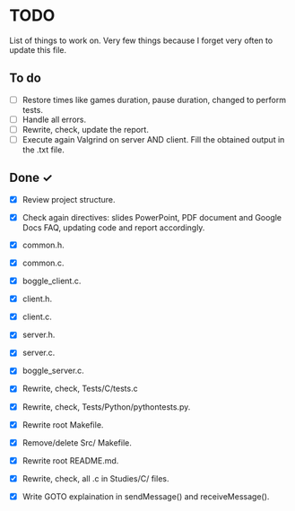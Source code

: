 # TODO

List of things to work on. Very few things because I forget very often to update this file.

## To do

- [ ] Restore times like games duration, pause duration, changed to perform tests.
- [ ] Handle all errors.
- [ ] Rewrite, check, update the report.
- [ ] Execute again Valgrind on server AND client. Fill the obtained output in the .txt file.

## Done ✓

- [x] Review project structure.
- [x] Check again directives: slides PowerPoint, PDF document and Google Docs FAQ, updating code and report accordingly. 
- [x] common.h.
- [x] common.c.
- [x] boggle_client.c.
- [x] client.h.
- [x] client.c.
- [x] server.h.
- [x] server.c.
- [x] boggle_server.c.
- [x] Rewrite, check, Tests/C/tests.c
- [x] Rewrite, check, Tests/Python/pythontests.py.
- [x] Rewrite root Makefile.
- [x] Remove/delete Src/ Makefile.
- [x] Rewrite root README.md.
- [x] Rewrite, check, all .c in Studies/C/ files.
- [x] Write GOTO explaination in sendMessage() and receiveMessage().


